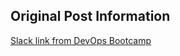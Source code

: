 ## Original Post Information
[Slack link from DevOps Bootcamp](https://techworld-with-nana.slack.com/archives/C01HWAG3WSF/p1663468172211489?thread_ts=1661888090.847439&cid=C01HWAG3WSF)